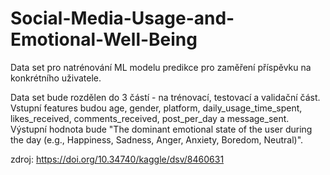 # Social-Media-Usage-and-Emotional-Well-Being
Data set pro natrénování ML modelu predikce pro zaměření příspěvku na konkrétního uživatele.

Data set bude rozdělen do 3 částí - na trénovací, testovací a validační část.
Vstupní features budou age, gender, platform, daily_usage_time_spent, likes_received, comments_received, post_per_day a message_sent.
Výstupní hodnota bude "The dominant emotional state of the user during the day (e.g., Happiness, Sadness, Anger, Anxiety, Boredom, Neutral)".

zdroj: https://doi.org/10.34740/kaggle/dsv/8460631 

